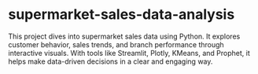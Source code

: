 # supermarket-sales-data-analysis
This project dives into supermarket sales data using Python. It explores customer behavior, sales trends, and branch performance through interactive visuals. With tools like Streamlit, Plotly, KMeans, and Prophet, it helps make data-driven decisions in a clear and engaging way.
